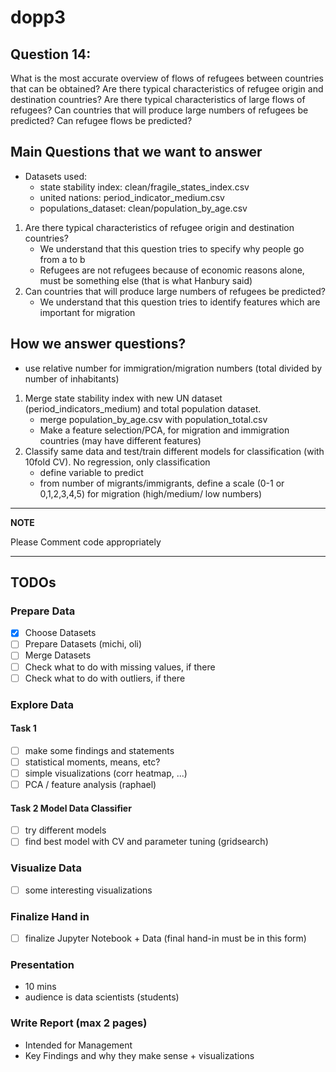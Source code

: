# dopp3
## Question 14:  
What is the most accurate overview of flows of refugees between countries that can be obtained? Are there typical characteristics of refugee origin and destination countries? Are there typical characteristics of large flows of refugees? Can countries that will produce large numbers of refugees be predicted? Can refugee flows be predicted?

## Main Questions that we want to answer
- Datasets used:
    - state stability index: clean/fragile_states_index.csv
    - united nations: period_indicator_medium.csv
    - populations_dataset: clean/population_by_age.csv
1.  Are there typical characteristics of refugee origin and destination countries?
    - We understand that this question tries to specify why people go from a to b
    - Refugees are not refugees because of economic reasons alone, must be something else (that is what Hanbury said)
2. Can countries that will produce large numbers of refugees be predicted?
    - We understand that this question tries to identify features which are important for migration

## How we answer questions?
- use relative number for immigration/migration numbers (total divided by number of inhabitants)
1. Merge state stability index with new UN dataset (period_indicators_medium) and total population dataset. 
    - merge population_by_age.csv with population_total.csv 
    - Make a feature selection/PCA, for migration and immigration countries (may have different features)
2. Classify same data and test/train different models for classification (with 10fold CV). No regression, only classification
    - define variable to predict 
    - from number of migrants/immigrants, define a scale (0-1 or 0,1,2,3,4,5) for migration (high/medium/ low numbers)


---
**NOTE**

Please Comment code appropriately 

---


## TODOs
### Prepare Data
- [x] Choose Datasets
- [ ] Prepare Datasets (michi, oli)
- [ ] Merge Datasets 
- [ ] Check what to do with missing values, if there
- [ ] Check what to do with outliers, if there
### Explore Data
#### Task 1 
- [ ] make some findings and statements
- [ ] statistical moments, means, etc?
- [ ] simple visualizations (corr heatmap, ...)
- [ ] PCA / feature analysis (raphael)
#### Task 2 Model Data Classifier
- [ ] try different models 
- [ ] find best model with CV and parameter tuning (gridsearch)
### Visualize Data 
- [ ] some interesting visualizations
### Finalize Hand in 
- [ ] finalize Jupyter Notebook + Data (final hand-in must be in this form)
### Presentation 
- 10 mins 
- audience is data scientists (students)
### Write Report (max 2 pages) 
- Intended for Management
- Key Findings and why they make sense + visualizations

